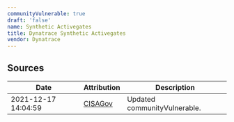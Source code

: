 ```yaml
---
communityVulnerable: true
draft: 'false'
name: Synthetic Activegates
title: Dynatrace Synthetic Activegates
vendor: Dynatrace
---
```





## Sources
| Date | Attribution | Description |
| --- | --- | --- |
| 2021-12-17 14:04:59 | [CISAGov](https://raw.githubusercontent.com/cisagov/log4j-affected-db/develop/README.md) | Updated communityVulnerable.  |
